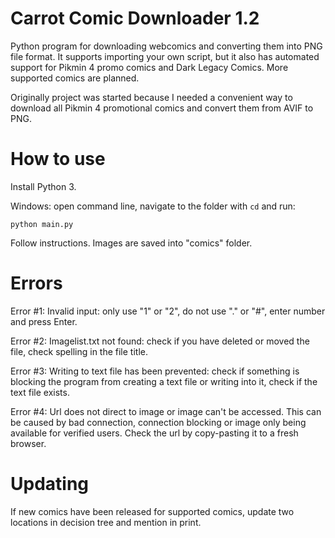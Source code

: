 # Carrot Comic Downloader 1.2

Python program for downloading webcomics and converting them into PNG file format. It supports importing your own script, but it also has automated support for Pikmin 4 promo comics and Dark Legacy Comics. More supported comics are planned.

Originally project was started because I needed a convenient way to download all Pikmin 4 promotional comics and convert them from AVIF to PNG.

# How to use

Install Python 3.

Windows: open command line, navigate to the folder with `cd` and run:

```
python main.py
```

Follow instructions. Images are saved into "comics" folder.

# Errors

Error #1: Invalid input: only use "1" or "2", do not use "." or "#", enter number and press Enter.

Error #2: Imagelist.txt not found: check if you have deleted or moved the file, check spelling in the file title.

Error #3: Writing to text file has been prevented: check if something is blocking the program from creating a text file or writing into it, check if the text file exists.

Error #4: Url does not direct to image or image can't be accessed. This can be caused by bad connection, connection blocking or image only being available for verified users. Check the url by copy-pasting it to a fresh browser.

# Updating

If new comics have been released for supported comics, update two locations in decision tree and mention in print.
